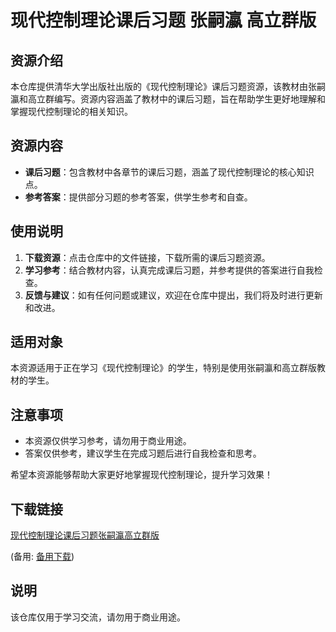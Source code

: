 # 现代控制理论课后习题 张嗣瀛 高立群版

## 资源介绍

本仓库提供清华大学出版社出版的《现代控制理论》课后习题资源，该教材由张嗣瀛和高立群编写。资源内容涵盖了教材中的课后习题，旨在帮助学生更好地理解和掌握现代控制理论的相关知识。

## 资源内容

- **课后习题**：包含教材中各章节的课后习题，涵盖了现代控制理论的核心知识点。
- **参考答案**：提供部分习题的参考答案，供学生参考和自查。

## 使用说明

1. **下载资源**：点击仓库中的文件链接，下载所需的课后习题资源。
2. **学习参考**：结合教材内容，认真完成课后习题，并参考提供的答案进行自我检查。
3. **反馈与建议**：如有任何问题或建议，欢迎在仓库中提出，我们将及时进行更新和改进。

## 适用对象

本资源适用于正在学习《现代控制理论》的学生，特别是使用张嗣瀛和高立群版教材的学生。

## 注意事项

- 本资源仅供学习参考，请勿用于商业用途。
- 答案仅供参考，建议学生在完成习题后进行自我检查和思考。

希望本资源能够帮助大家更好地掌握现代控制理论，提升学习效果！

## 下载链接
[现代控制理论课后习题张嗣瀛高立群版](https://pan.quark.cn/s/0a250c926f2e) 

(备用: [备用下载](https://pan.baidu.com/s/1Q41N-EyTn887FjoNV_xMKA?pwd=1234))

## 说明

该仓库仅用于学习交流，请勿用于商业用途。
